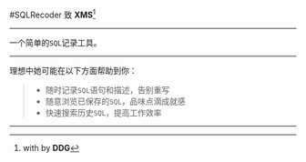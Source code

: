 #SQLRecoder
致 **XMS**[^1]

---

一个简单的`SQL`记录工具。

---
理想中她可能在以下方面帮助到你：
> * 随时记录`SQL`语句和描述，告别重写
> * 随意浏览已保存的`SQL`，品味点滴成就感
> * 快速搜索历史`SQL`，提高工作效率

---
[^1]: <i class="octicon octicon-pencil"></i> with <i class="octicon octicon-heart"></i> by **DDG**